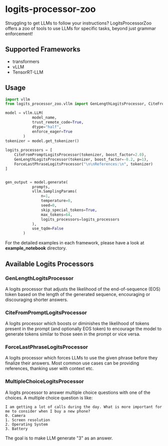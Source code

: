 # logits-processor-zoo

Struggling to get LLMs to follow your instructions? LogitsProcessorZoo offers a zoo of tools to use LLMs for specific tasks, beyond just grammar enforcement!

## Supported Frameworks
* transformers
* vLLM
* TensorRT-LLM

## Usage

```python
import vllm
from logits_processor_zoo.vllm import GenLengthLogitsProcessor, CiteFromPromptLogitsProcessor, ForceLastPhraseLogitsProcessor

model = vllm.LLM(
            model_name,
            trust_remote_code=True,
            dtype="half",
            enforce_eager=True
        )
tokenizer = model.get_tokenizer()
        
logits_processors = [
    CiteFromPromptLogitsProcessor(tokenizer, boost_factor=2.0),
    GenLengthLogitsProcessor(tokenizer, boost_factor=-0.2, p=1),
    ForceLastPhraseLogitsProcessor("\n\nReferences:\n", tokenizer)
]


gen_output = model.generate(
            prompts,
            vllm.SamplingParams(
                n=1,
                temperature=0,
                seed=0,
                skip_special_tokens=True,
                max_tokens=64,
                logits_processors=logits_processors
            ),
            use_tqdm=False
        )
```


For the detailed examples in each framework, please have a look at **example_notebook** directory.

## Available Logits Processors

### GenLengthLogitsProcessor
A logits processor that adjusts the likelihood of the end-of-sequence (EOS) token based on the length of the generated sequence, encouraging or discouraging shorter answers.

### CiteFromPromptLogitsProcessor
A logits processor which boosts or diminishes the likelihood of tokens present in the prompt (and optionally EOS token) to encourage the model to generate tokens similar to those seen in the prompt or vice versa.

### ForceLastPhraseLogitsProcessor
A logits processor which forces LLMs to use the given phrase before they finalize their answers. Most common use cases can be providing references, thanking user with context etc.

### MultipleChoiceLogitsProcessor
A logits processor to answer multiple choice questions with one of the choices. A multiple choice question is like:
```
I am getting a lot of calls during the day. What is more important for me to consider when I buy a new phone?
0. Camera
1. Screen resolution
2. Operating System
3. Battery
```
The goal is to make LLM generate "3" as an answer.